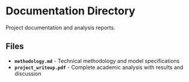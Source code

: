 # Documentation Directory

Project documentation and analysis reports.

## Files

- **`methodology.md`** - Technical methodology and model specifications
- **`project_writeup.pdf`** - Complete academic analysis with results and discussion
